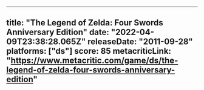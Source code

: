 
---
title: "The Legend of Zelda: Four Swords Anniversary Edition"
date: "2022-04-09T23:38:28.065Z"
releaseDate: "2011-09-28"
platforms: ["ds"]
score: 85
metacriticLink: "https://www.metacritic.com/game/ds/the-legend-of-zelda-four-swords-anniversary-edition"
---
